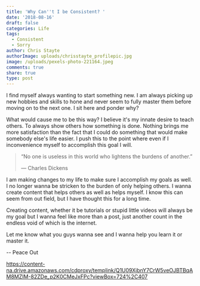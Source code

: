 ```yaml
---
title: 'Why Can''t I be Consistent? '
date: '2018-08-16'
draft: false
categories: Life
tags:
  - Consistent
  - Sorry
author: Chris Stayte
authorImage: uploads/chrisstayte_profilepic.jpg
image: /uploads/pexels-photo-221164.jpeg
comments: true
share: true
type: post
---
```

I find myself always wanting to start something new. I am always picking up new hobbies and skills to hone and never seem to fully master them before moving on to the next one. I sit here and ponder why?

What would cause me to be this way? I believe it's my innate desire to teach others. To always show others how something is done. Nothing brings me more satisfaction than the fact that I could do something that would make somebody else's life easier. I push this to the point where even if I inconvenience myself to accomplish this goal I will. 

> “No one is useless in this world who lightens the burdens of another.” 
>
> ― Charles Dickens

I am making changes to my life to make sure I accomplish my goals as well. I no longer wanna be stricken to the burden of only helping others. I wanna create content that helps others as well as helps myself. I know this can seem from out field, but I have thought this for a long time. 

Creating content, whether it be tutorials or stupid little videos will always be my goal but I wanna feel like more than a post, just another count in the endless void of which is the internet. 

Let me know what you guys wanna see and I wanna help you learn it or master it. 

\-- Peace Out



https://content-na.drive.amazonaws.com/cdproxy/templink/Q1U09XjbnY7CrW5veOJBTBqAM8MZIM-82ZDe_p2K0CMeJxFPc?viewBox=724%2C407
